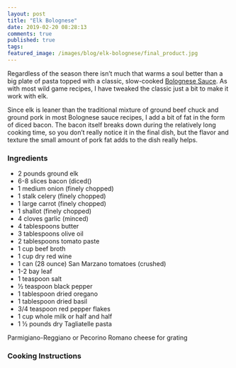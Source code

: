 ```yaml
---
layout: post
title: "Elk Bolognese"
date: 2019-02-20 08:28:13
comments: true
published: true
tags:
featured_image: /images/blog/elk-bolognese/final_product.jpg
---
```


Regardless of the season there isn’t much that warms a soul better than a big plate of pasta topped with a classic, slow-cooked [Bolognese Sauce](https://en.wikipedia.org/wiki/Bolognese_sauce). As with most wild game recipes, I have tweaked the classic just a bit to make it work with elk.

Since elk is leaner than the traditional mixture of ground beef chuck and ground pork in most Bolognese sauce recipes, I add a bit of fat in the form of diced bacon. The bacon itself breaks down during the relatively long cooking time, so you don’t really notice it in the final dish, but the flavor and texture the small amount of pork fat adds to the dish really helps.

### Ingredients

* 2 pounds ground elk
* 6-8 slices bacon (diced()
* 1 medium onion (finely chopped)
* 1 stalk celery (finely chopped)
* 1 large carrot (finely chopped)
* 1 shallot (finely chopped)
* 4 cloves garlic (minced)
* 4 tablespoons butter
* 3 tablespoons olive oil
* 2 tablespoons tomato paste
* 1 cup beef broth
* 1 cup dry red wine
* 1 can (28 ounce) San Marzano tomatoes (crushed)
* 1-2 bay leaf
* 1 teaspoon salt
* 1⁄2 teaspoon black pepper
* 1 tablespoon dried oregano
* 1 tablespoon dried basil
* 3/4 teaspoon red pepper flakes
* 1 cup whole milk or half and half
* 1 ½ pounds dry Tagliatelle pasta

Parmigiano-Reggiano or Pecorino Romano cheese for grating

### Cooking Instructions
